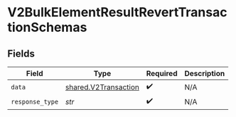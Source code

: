 # V2BulkElementResultRevertTransactionSchemas


## Fields

| Field                                                        | Type                                                         | Required                                                     | Description                                                  |
| ------------------------------------------------------------ | ------------------------------------------------------------ | ------------------------------------------------------------ | ------------------------------------------------------------ |
| `data`                                                       | [shared.V2Transaction](../../models/shared/v2transaction.md) | :heavy_check_mark:                                           | N/A                                                          |
| `response_type`                                              | *str*                                                        | :heavy_check_mark:                                           | N/A                                                          |
